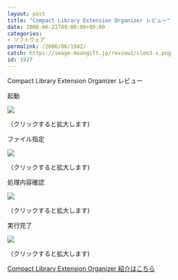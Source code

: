 ```yaml
---
layout: post
title: "Compact Library Extension Organizer レビュー"
date: 2006-06-21T09:00:00+09:00
categories:
- ソフトウェア
permalink: /2006/06/1942/
catch: https://image.moongift.jp/review2/cleo3.s.png
id: 1927
---
```

Compact Library Extension Organizer レビュー  
<!--more-->

起動

  

[![](https://image.moongift.jp/review2/cleo1.s.png)](https://image.moongift.jp/review2/cleo1.png)  
  
（クリックすると拡大します)

  

ファイル指定

  

[![](https://image.moongift.jp/review2/cleo2.s.png)](https://image.moongift.jp/review2/cleo2.png)  
  
（クリックすると拡大します)

  

処理内容確認

  

[![](https://image.moongift.jp/review2/cleo3.s.png)](https://image.moongift.jp/review2/cleo3.png)  
  
（クリックすると拡大します)

  

実行完了

  

[![](https://image.moongift.jp/review2/cleo4.s.png)](https://image.moongift.jp/review2/cleo4.png)  
  
（クリックすると拡大します)

  

[Compact Library Extension Organizer 紹介はこちら](http://fw.moongift.jp/intro/i-1934.html)

